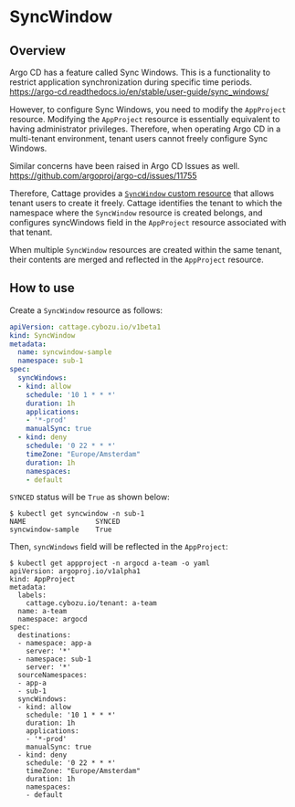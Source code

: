 # SyncWindow

## Overview

Argo CD has a feature called Sync Windows.
This is a functionality to restrict application synchronization during specific time periods.  
<https://argo-cd.readthedocs.io/en/stable/user-guide/sync_windows/>

However, to configure Sync Windows, you need to modify the `AppProject` resource.
Modifying the `AppProject` resource is essentially equivalent to having administrator privileges.
Therefore, when operating Argo CD in a multi-tenant environment, tenant users cannot freely configure Sync Windows.

Similar concerns have been raised in Argo CD Issues as well.  
<https://github.com/argoproj/argo-cd/issues/11755>

Therefore, Cattage provides a [`SyncWindow` custom resource](crd_syncwindow.md) that allows tenant users to create it freely.
Cattage identifies the tenant to which the namespace where the `SyncWindow` resource is created belongs, and configures syncWindows field in the `AppProject` resource associated with that tenant.

When multiple `SyncWindow` resources are created within the same tenant, their contents are merged and reflected in the `AppProject` resource.

## How to use

Create a `SyncWindow` resource as follows:

```yaml
apiVersion: cattage.cybozu.io/v1beta1
kind: SyncWindow
metadata:
  name: syncwindow-sample
  namespace: sub-1
spec:
  syncWindows:
  - kind: allow
    schedule: '10 1 * * *'
    duration: 1h
    applications:
    - '*-prod'
    manualSync: true
  - kind: deny
    schedule: '0 22 * * *'
    timeZone: "Europe/Amsterdam"
    duration: 1h
    namespaces:
    - default
```

`SYNCED` status will be `True` as shown below:

```console
$ kubectl get syncwindow -n sub-1
NAME                 SYNCED
syncwindow-sample    True
```

Then, `syncWindows` field will be reflected in the `AppProject`:

```console
$ kubectl get appproject -n argocd a-team -o yaml
apiVersion: argoproj.io/v1alpha1
kind: AppProject
metadata:
  labels:
    cattage.cybozu.io/tenant: a-team
  name: a-team
  namespace: argocd
spec:
  destinations:
  - namespace: app-a
    server: '*'
  - namespace: sub-1
    server: '*'
  sourceNamespaces:
  - app-a
  - sub-1
  syncWindows:
  - kind: allow
    schedule: '10 1 * * *'
    duration: 1h
    applications:
    - '*-prod'
    manualSync: true
  - kind: deny
    schedule: '0 22 * * *'
    timeZone: "Europe/Amsterdam"
    duration: 1h
    namespaces:
    - default
```
